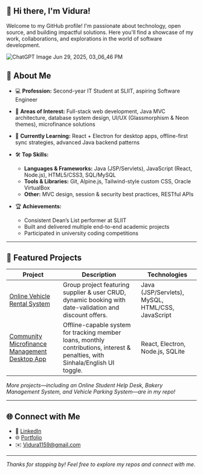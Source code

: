 ## 👋 Hi there, I'm Vidura!

Welcome to my GitHub profile!
I'm passionate about technology, open source, and building impactful solutions. Here you'll find a showcase of my work, collaborations, and explorations in the world of software development.


![ChatGPT Image Jun 29, 2025, 03_06_46 PM](https://github.com/user-attachments/assets/392531eb-51f9-4778-a988-3d55238074a5)


## 🚀 About Me

* 💻 **Profession:** Second-year IT Student at SLIIT, aspiring Software Engineer
* 🔬 **Areas of Interest:** Full-stack web development, Java MVC architecture, database system design, UI/UX (Glassmorphism & Neon themes), microfinance solutions
* 🌱 **Currently Learning:** React + Electron for desktop apps, offline-first sync strategies, advanced Java backend patterns
* 🛠️ **Top Skills:**

  * **Languages & Frameworks:** Java (JSP/Servlets), JavaScript (React, Node.js), HTML5/CSS3, SQL/MySQL
  * **Tools & Libraries:** Git, Alpine.js, Tailwind-style custom CSS, Oracle VirtualBox
  * **Other:** MVC design, session & security best practices, RESTful APIs
* 🏆 **Achievements:**

  * Consistent Dean’s List performer at SLIIT
  * Built and delivered multiple end-to-end academic projects
  * Participated in university coding competitions

---

## 📂 Featured Projects

| Project                                            | Description                                                                                                                    | Technologies                                     |
| -------------------------------------------------- | ------------------------------------------------------------------------------------------------------------------------------ | ------------------------------------------------ |
| [Online Vehicle Rental System](#)                  | Group project featuring supplier & user CRUD, dynamic booking with date-validation and discount offers.                        | Java (JSP/Servlets), MySQL, HTML/CSS, JavaScript |
| [Community Microfinance Management Desktop App](#) | Offline-capable system for tracking member loans, monthly contributions, interest & penalties, with Sinhala/English UI toggle. | React, Electron, Node.js, SQLite                 |

*More projects—including an Online Student Help Desk, Bakery Management System, and Vehicle Parking System—are in my repo!*

---

## 🌐 Connect with Me

* 🔗 [LinkedIn](https://www.linkedin.com/in/vidura-chandrasekara-a00653212)
* 🌐 [Portfolio](https://portfolio-universe-theme.vercel.app/)
* ✉️ [Vidura1159@gmail.com](mailto:Vidura1159@gmail.com)

---

*Thanks for stopping by! Feel free to explore my repos and connect with me.*

